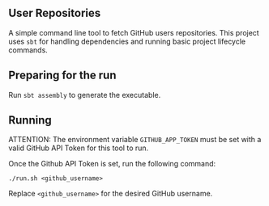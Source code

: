 User Repositories
---
A simple command line tool to fetch GitHub users repositories. This project uses `sbt` for handling dependencies and running basic project lifecycle commands.

## Preparing for the run
Run  `sbt assembly` to generate the executable. 

## Running

ATTENTION: The environment variable `GITHUB_APP_TOKEN` must be set with a valid GitHub API Token for this tool to run.

Once the Github API Token is set, run the following command:

`./run.sh <github_username>`

Replace `<github_username>` for the desired GitHub username.
